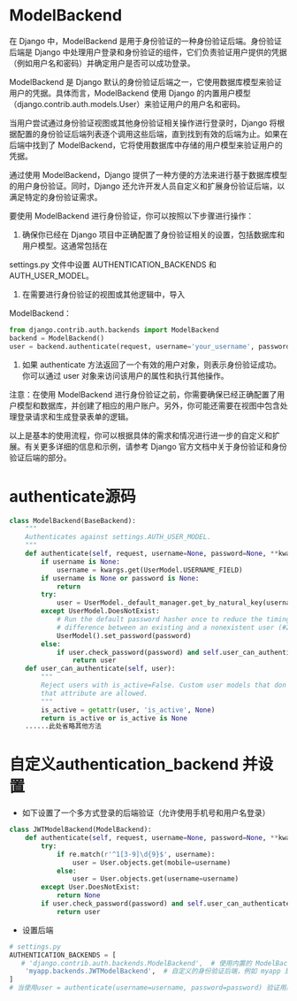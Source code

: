 # ModelBackend 

在 Django 中，ModelBackend 是用于身份验证的一种身份验证后端。身份验证后端是 Django 中处理用户登录和身份验证的组件，它们负责验证用户提供的凭据（例如用户名和密码）并确定用户是否可以成功登录。

ModelBackend 是 Django 默认的身份验证后端之一，它使用数据库模型来验证用户的凭据。具体而言，ModelBackend 使用 Django 的内置用户模型（django.contrib.auth.models.User）来验证用户的用户名和密码。

当用户尝试通过身份验证视图或其他身份验证相关操作进行登录时，Django 将根据配置的身份验证后端列表逐个调用这些后端，直到找到有效的后端为止。如果在后端中找到了 ModelBackend，它将使用数据库中存储的用户模型来验证用户的凭据。

通过使用 ModelBackend，Django 提供了一种方便的方法来进行基于数据库模型的用户身份验证。同时，Django 还允许开发人员自定义和扩展身份验证后端，以满足特定的身份验证需求。

要使用 ModelBackend 进行身份验证，你可以按照以下步骤进行操作：

1. 确保你已经在 Django 项目中正确配置了身份验证相关的设置，包括数据库和用户模型。这通常包括在 

settings.py 文件中设置 AUTHENTICATION_BACKENDS 和 AUTH_USER_MODEL。

1. 在需要进行身份验证的视图或其他逻辑中，导入 

ModelBackend：

```python
from django.contrib.auth.backends import ModelBackend
backend = ModelBackend()
user = backend.authenticate(request, username='your_username', password='your_password')
```

1. 如果 authenticate 方法返回了一个有效的用户对象，则表示身份验证成功。你可以通过 user 对象来访问该用户的属性和执行其他操作。

注意：在使用 ModelBackend 进行身份验证之前，你需要确保已经正确配置了用户模型和数据库，并创建了相应的用户账户。另外，你可能还需要在视图中包含处理登录请求和生成登录表单的逻辑。

以上是基本的使用流程，你可以根据具体的需求和情况进行进一步的自定义和扩展。有关更多详细的信息和示例，请参考 Django 官方文档中关于身份验证和身份验证后端的部分。

# authenticate源码

```python
class ModelBackend(BaseBackend):
    """
    Authenticates against settings.AUTH_USER_MODEL.
    """
    def authenticate(self, request, username=None, password=None, **kwargs):
        if username is None:
            username = kwargs.get(UserModel.USERNAME_FIELD)
        if username is None or password is None:
            return
        try:
            user = UserModel._default_manager.get_by_natural_key(username)
        except UserModel.DoesNotExist:
            # Run the default password hasher once to reduce the timing
            # difference between an existing and a nonexistent user (#20760).
            UserModel().set_password(password)
        else:
            if user.check_password(password) and self.user_can_authenticate(user):
                return user
    def user_can_authenticate(self, user):
        """
        Reject users with is_active=False. Custom user models that don't have
        that attribute are allowed.
        """
        is_active = getattr(user, 'is_active', None)
        return is_active or is_active is None
    ......此处省略其他方法
```

# 自定义authentication_backend 并设置

-  如下设置了一个多方式登录的后端验证（允许使用手机号和用户名登录）

```python
class JWTModelBackend(ModelBackend):
    def authenticate(self, request, username=None, password=None, **kwargs):
        try:
            if re.match(r'^1[3-9]\d{9}$', username):
                user = User.objects.get(mobile=username)
            else:
                user = User.objects.get(username=username)
        except User.DoesNotExist:
            return None
        if user.check_password(password) and self.user_can_authenticate(user):
            return user
```

- 设置后端

```python
# settings.py
AUTHENTICATION_BACKENDS = [
   # 'django.contrib.auth.backends.ModelBackend',  # 使用内置的 ModelBackend
    'myapp.backends.JWTModelBackend',  # 自定义的身份验证后端，例如 myapp 是你的应用名，MyCustomBackend 是自定义后端类
]
# 当使用user = authenticate(username=username, password=password) 验证用户时，AUTHENTICATION_BACKENDS 将会被调用
```